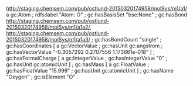 <http://staging.chemsem.com/pub/ostlund-20150320174958/molSys/m1/a1/> a gc:Atom ;
    rdfs:label "Atom: O" ;
    gc:hasBasisSet "bse:None" ;
    gc:hasBond <http://staging.chemsem.com/pub/ostlund-20150320174958/molSys/m1/a1a2/>,
        <http://staging.chemsem.com/pub/ostlund-20150320174958/molSys/m1/a1a3/> ;
    gc:hasBondCount "single" ;
    gc:hasCoordinates [ a gc:VectorValue ;
        gc:hasUnit gc:angstrom ;
        gc:hasVectorValue "-0.3057292 0.2707556 1.173661e-018" ] ;
    gc:hasFormalCharge [ a gc:IntegerValue ;
        gc:hasIntegerValue "0" ;
        gc:hasUnit gc:atomicUnit ] ;
    gc:hasMass [ a gc:FloatValue ;
        gc:hasFloatValue "15.999" ;
        gc:hasUnit gc:atomicUnit ] ;
    gc:hasName "Oxygen" ;
    gc:isElement "O" .